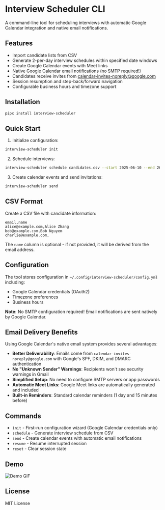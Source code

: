 # Interview Scheduler CLI

A command-line tool for scheduling interviews with automatic Google Calendar integration and native email notifications.

## Features

- Import candidate lists from CSV
- Generate 2-per-day interview schedules within specified date windows
- Create Google Calendar events with Meet links
- Native Google Calendar email notifications (no SMTP required!)
- Candidates receive invites from calendar-invites-noreply@google.com
- Session resumption and step-back/forward navigation
- Configurable business hours and timezone support

## Installation

```bash
pipx install interview-scheduler
```

## Quick Start

1. Initialize configuration:
```bash
interview-scheduler init
```

2. Schedule interviews:
```bash
interview-scheduler schedule candidates.csv --start 2025-06-10 --end 2025-06-20
```

3. Create calendar events and send invitations:
```bash
interview-scheduler send
```

## CSV Format

Create a CSV file with candidate information:

```csv
email,name
alice@example.com,Alice Zhang
bob@example.com,Bob Nguyen
charlie@example.com,
```

The `name` column is optional - if not provided, it will be derived from the email address.

## Configuration

The tool stores configuration in `~/.config/interview-scheduler/config.yml` including:

- Google Calendar credentials (OAuth2)
- Timezone preferences  
- Business hours

**Note:** No SMTP configuration required! Email notifications are sent natively by Google Calendar.

## Email Delivery Benefits

Using Google Calendar's native email system provides several advantages:

- **Better Deliverability**: Emails come from `calendar-invites-noreply@google.com` with Google's SPF, DKIM, and DMARC authentication
- **No "Unknown Sender" Warnings**: Recipients won't see security warnings in Gmail
- **Simplified Setup**: No need to configure SMTP servers or app passwords
- **Automatic Meet Links**: Google Meet links are automatically generated and included
- **Built-in Reminders**: Standard calendar reminders (1 day and 15 minutes before)

## Commands

- `init` - First-run configuration wizard (Google Calendar credentials only)
- `schedule` - Generate interview schedule from CSV
- `send` - Create calendar events with automatic email notifications
- `resume` - Resume interrupted session
- `reset` - Clear session state

## Demo

![Demo GIF](demo.gif)

## License

MIT License
